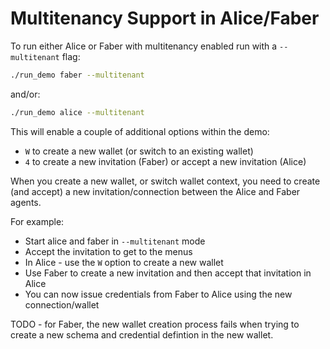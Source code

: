 # Multitenancy Support in Alice/Faber

To run either Alice or Faber with multitenancy enabled run with a `--multitenant` flag:

```bash
./run_demo faber --multitenant
```

and/or:

```bash
./run_demo alice --multitenant
```

This will enable a couple of additional options within the demo:

* `W` to create a new wallet (or switch to an existing wallet)
* `4` to create a new invitation (Faber) or accept a new invitation (Alice)

When you create a new wallet, or switch wallet context, you need to create (and accept) a new invitation/connection between the Alice and Faber agents.

For example:

* Start alice and faber in `--multitenant` mode
* Accept the invitation to get to the menus
* In Alice - use the `W` option to create a new wallet
* Use Faber to create a new invitation and then accept that invitation in Alice
* You can now issue credentials from Faber to Alice using the new connection/wallet

TODO - for Faber, the new wallet creation process fails when trying to create a new schema and credential defintion in the new wallet.
